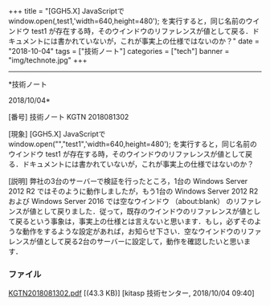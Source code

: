 ﻿+++
title = "[GGH5.X] JavaScriptで window.open(,test1,'width=640,height=480'); を実行すると，同じ名前のウインドウ test1 が存在する時，そのウインドウのリファレンスが値として戻る．ドキュメントには書かれていないが，これが事実上の仕様ではないのか？"
date = "2018-10-04"
tags = ["技術ノート"]
categories = ["tech"]
banner = "img/technote.jpg"
+++

-----------------------------------------------------------------------------------------------------------------------------

*技術ノート

2018/10/04*


[番号]
技術ノート KGTN 2018081302

[現象]
[GGH5.X] JavaScriptで
window.open("","test1",'width=640,height=480');
を実行すると，同じ名前のウインドウ test1
が存在する時，そのウインドウのリファレンスが値として戻る．ドキュメントには書かれていないが，これが事実上の仕様ではないのか？

[説明]
弊社の3台のサーバーで検証を行ったところ，1台の Windows Server 2012 R2
ではそのように動作しましたが，もう1台の Windows Server 2012 R2 および
Windows Server 2016 では空なウインドウ （about:blank）
のリファレンスが値として戻りました．従って，既存のウインドウのリファレンスが値として戻るという事象は，事実上の仕様とは言えないと思います．もし，必ずそのような動作をするような設定があれば，お知らせ下さい．空なウインドウのリファレンスが値として戻る2台のサーバーに設定して，動作を確認したいと思います．


### ファイル





[KGTN2018081302.pdf](http://techreport.kitasp.net/attachments/download/4118/KGTN2018081302.pdf)
 [(43.3 KB)] [kitasp 技術センター, 2018/10/04
09:40]
